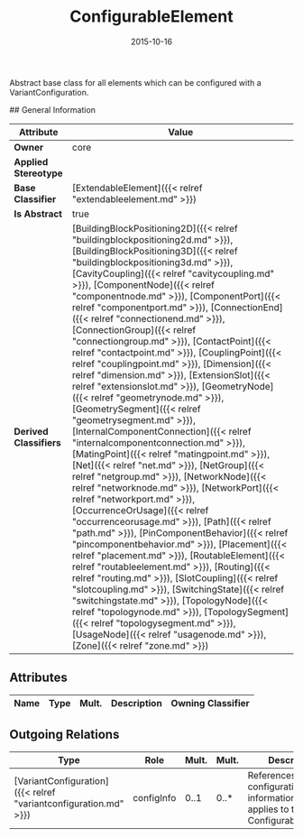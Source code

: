 ﻿---
title: ConfigurableElement
toc: false
type: specs
date: "2015-10-16"
draft: false
specification: VEC
version: 1.1.2
documentType: "Recommendation"
elementType: Class
classes:
  - ConfigurableElement
menu_name: vec-1.1.2
---
<p> Abstract base class for all elements which can be configured with a VariantConfiguration.      </p>
## General Information

| Attribute               | Value |
|-------------------------|-------|
| **Owner**               | core |
| **Applied Stereotype**  |   |
| **Base Classifier**     | [ExtendableElement]({{< relref "extendableelement.md" >}})<br/>  |
| **Is Abstract**         | true |
| **Derived Classifiers** | [BuildingBlockPositioning2D]({{< relref "buildingblockpositioning2d.md" >}}), [BuildingBlockPositioning3D]({{< relref "buildingblockpositioning3d.md" >}}), [CavityCoupling]({{< relref "cavitycoupling.md" >}}), [ComponentNode]({{< relref "componentnode.md" >}}), [ComponentPort]({{< relref "componentport.md" >}}), [ConnectionEnd]({{< relref "connectionend.md" >}}), [ConnectionGroup]({{< relref "connectiongroup.md" >}}), [ContactPoint]({{< relref "contactpoint.md" >}}), [CouplingPoint]({{< relref "couplingpoint.md" >}}), [Dimension]({{< relref "dimension.md" >}}), [ExtensionSlot]({{< relref "extensionslot.md" >}}), [GeometryNode]({{< relref "geometrynode.md" >}}), [GeometrySegment]({{< relref "geometrysegment.md" >}}), [InternalComponentConnection]({{< relref "internalcomponentconnection.md" >}}), [MatingPoint]({{< relref "matingpoint.md" >}}), [Net]({{< relref "net.md" >}}), [NetGroup]({{< relref "netgroup.md" >}}), [NetworkNode]({{< relref "networknode.md" >}}), [NetworkPort]({{< relref "networkport.md" >}}), [OccurrenceOrUsage]({{< relref "occurrenceorusage.md" >}}), [Path]({{< relref "path.md" >}}), [PinComponentBehavior]({{< relref "pincomponentbehavior.md" >}}), [Placement]({{< relref "placement.md" >}}), [RoutableElement]({{< relref "routableelement.md" >}}), [Routing]({{< relref "routing.md" >}}), [SlotCoupling]({{< relref "slotcoupling.md" >}}), [SwitchingState]({{< relref "switchingstate.md" >}}), [TopologyNode]({{< relref "topologynode.md" >}}), [TopologySegment]({{< relref "topologysegment.md" >}}), [UsageNode]({{< relref "usagenode.md" >}}), [Zone]({{< relref "zone.md" >}}) |

## Attributes
|  Name  |  Type  |  Mult.  |  Description  |  Owning Classifier  |
|--------|--------|---------|---------------|--------------|

## Outgoing Relations
|    Type  |   Role   |   Mult.   |   Mult.   |   Description   |
|----------|----------|-----------|-----------|-----------------|
| [VariantConfiguration]({{< relref "variantconfiguration.md" >}}) | configInfo | 0..1 | 0..* | References the configuration information that applies to the ConfigurableElement. |
